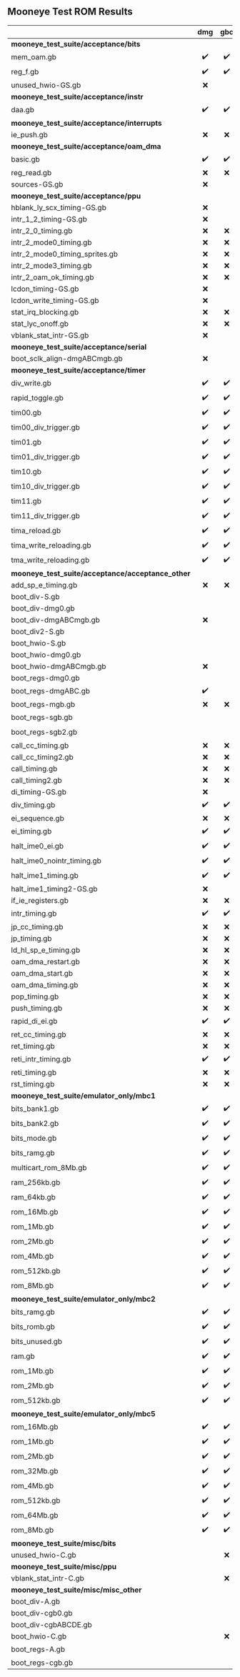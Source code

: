 ## Mooneye Test ROM Results

|                                                                          | dmg  | gbc  | gba  | sgb  | sgb2 |
|--------------------------------------------------------------------------|:----:|:----:|:----:|:----:|:----:|
| **mooneye_test_suite/acceptance/bits**                                   |      |      |      |      |      |
| mem_oam.gb                                                               |  ✔️   |  ✔️   |  ✔️   |  ✔️   |  ✔️   |
| reg_f.gb                                                                 |  ✔️   |  ✔️   |  ✔️   |  ✔️   |  ✔️   |
| unused_hwio-GS.gb                                                        |  ❌   |      |      |  ❌   |  ❌   |
| **mooneye_test_suite/acceptance/instr**                                  |      |      |      |      |      |
| daa.gb                                                                   |  ✔️   |  ✔️   |  ✔️   |  ✔️   |  ✔️   |
| **mooneye_test_suite/acceptance/interrupts**                             |      |      |      |      |      |
| ie_push.gb                                                               |  ❌   |  ❌   |  ❌   |  ❌   |  ❌   |
| **mooneye_test_suite/acceptance/oam_dma**                                |      |      |      |      |      |
| basic.gb                                                                 |  ✔️   |  ✔️   |  ✔️   |  ✔️   |  ✔️   |
| reg_read.gb                                                              |  ❌   |  ❌   |  ❌   |  ❌   |  ❌   |
| sources-GS.gb                                                            |  ❌   |      |      |  ❌   |  ❌   |
| **mooneye_test_suite/acceptance/ppu**                                    |      |      |      |      |      |
| hblank_ly_scx_timing-GS.gb                                               |  ❌   |      |      |  ❌   |  ❌   |
| intr_1_2_timing-GS.gb                                                    |  ❌   |      |      |  ❌   |  ❌   |
| intr_2_0_timing.gb                                                       |  ❌   |  ❌   |  ❌   |  ❌   |  ❌   |
| intr_2_mode0_timing.gb                                                   |  ❌   |  ❌   |  ❌   |  ❌   |  ❌   |
| intr_2_mode0_timing_sprites.gb                                           |  ❌   |  ❌   |  ❌   |  ❌   |  ❌   |
| intr_2_mode3_timing.gb                                                   |  ❌   |  ❌   |  ❌   |  ❌   |  ❌   |
| intr_2_oam_ok_timing.gb                                                  |  ❌   |  ❌   |  ❌   |  ❌   |  ❌   |
| lcdon_timing-GS.gb                                                       |  ❌   |      |      |  ❌   |  ❌   |
| lcdon_write_timing-GS.gb                                                 |  ❌   |      |      |  ❌   |  ❌   |
| stat_irq_blocking.gb                                                     |  ❌   |  ❌   |  ❌   |  ❌   |  ❌   |
| stat_lyc_onoff.gb                                                        |  ❌   |  ❌   |  ❌   |  ❌   |  ❌   |
| vblank_stat_intr-GS.gb                                                   |  ❌   |      |      |  ❌   |  ❌   |
| **mooneye_test_suite/acceptance/serial**                                 |      |      |      |      |      |
| boot_sclk_align-dmgABCmgb.gb                                             |  ❌   |      |      |      |      |
| **mooneye_test_suite/acceptance/timer**                                  |      |      |      |      |      |
| div_write.gb                                                             |  ✔️   |  ✔️   |  ✔️   |  ✔️   |  ✔️   |
| rapid_toggle.gb                                                          |  ✔️   |  ✔️   |  ✔️   |  ✔️   |  ✔️   |
| tim00.gb                                                                 |  ✔️   |  ✔️   |  ✔️   |  ✔️   |  ✔️   |
| tim00_div_trigger.gb                                                     |  ✔️   |  ✔️   |  ✔️   |  ✔️   |  ✔️   |
| tim01.gb                                                                 |  ✔️   |  ✔️   |  ✔️   |  ✔️   |  ✔️   |
| tim01_div_trigger.gb                                                     |  ✔️   |  ✔️   |  ✔️   |  ✔️   |  ✔️   |
| tim10.gb                                                                 |  ✔️   |  ✔️   |  ✔️   |  ✔️   |  ✔️   |
| tim10_div_trigger.gb                                                     |  ✔️   |  ✔️   |  ✔️   |  ✔️   |  ✔️   |
| tim11.gb                                                                 |  ✔️   |  ✔️   |  ✔️   |  ✔️   |  ✔️   |
| tim11_div_trigger.gb                                                     |  ✔️   |  ✔️   |  ✔️   |  ✔️   |  ✔️   |
| tima_reload.gb                                                           |  ✔️   |  ✔️   |  ✔️   |  ✔️   |  ✔️   |
| tima_write_reloading.gb                                                  |  ✔️   |  ✔️   |  ✔️   |  ✔️   |  ✔️   |
| tma_write_reloading.gb                                                   |  ✔️   |  ✔️   |  ✔️   |  ✔️   |  ✔️   |
| **mooneye_test_suite/acceptance/acceptance_other**                       |      |      |      |      |      |
| add_sp_e_timing.gb                                                       |  ❌   |  ❌   |  ❌   |  ❌   |  ❌   |
| boot_div-S.gb                                                            |      |      |      |  ❌   |  ❌   |
| boot_div-dmg0.gb                                                         |      |      |      |      |      |
| boot_div-dmgABCmgb.gb                                                    |  ❌   |      |      |      |      |
| boot_div2-S.gb                                                           |      |      |      |  ❌   |  ❌   |
| boot_hwio-S.gb                                                           |      |      |      |  ❌   |  ❌   |
| boot_hwio-dmg0.gb                                                        |      |      |      |      |      |
| boot_hwio-dmgABCmgb.gb                                                   |  ❌   |      |      |      |      |
| boot_regs-dmg0.gb                                                        |      |      |      |      |      |
| boot_regs-dmgABC.gb                                                      |  ✔️   |      |      |      |      |
| boot_regs-mgb.gb                                                         |  ❌   |  ❌   |  ❌   |  ❌   |  ❌   |
| boot_regs-sgb.gb                                                         |      |      |      |  ✔️   |      |
| boot_regs-sgb2.gb                                                        |      |      |      |      |  ✔️   |
| call_cc_timing.gb                                                        |  ❌   |  ❌   |  ❌   |  ❌   |  ❌   |
| call_cc_timing2.gb                                                       |  ❌   |  ❌   |  ❌   |  ❌   |  ❌   |
| call_timing.gb                                                           |  ❌   |  ❌   |  ❌   |  ❌   |  ❌   |
| call_timing2.gb                                                          |  ❌   |  ❌   |  ❌   |  ❌   |  ❌   |
| di_timing-GS.gb                                                          |  ❌   |      |      |  ❌   |  ❌   |
| div_timing.gb                                                            |  ✔️   |  ✔️   |  ✔️   |  ✔️   |  ✔️   |
| ei_sequence.gb                                                           |  ❌   |  ❌   |  ❌   |  ❌   |  ❌   |
| ei_timing.gb                                                             |  ✔️   |  ✔️   |  ✔️   |  ✔️   |  ✔️   |
| halt_ime0_ei.gb                                                          |  ✔️   |  ✔️   |  ✔️   |  ✔️   |  ✔️   |
| halt_ime0_nointr_timing.gb                                               |  ✔️   |  ✔️   |  ✔️   |  ✔️   |  ✔️   |
| halt_ime1_timing.gb                                                      |  ✔️   |  ✔️   |  ✔️   |  ✔️   |  ✔️   |
| halt_ime1_timing2-GS.gb                                                  |  ❌   |      |      |  ❌   |  ❌   |
| if_ie_registers.gb                                                       |  ❌   |  ❌   |  ❌   |  ❌   |  ❌   |
| intr_timing.gb                                                           |  ✔️   |  ✔️   |  ✔️   |  ✔️   |  ✔️   |
| jp_cc_timing.gb                                                          |  ❌   |  ❌   |  ❌   |  ❌   |  ❌   |
| jp_timing.gb                                                             |  ❌   |  ❌   |  ❌   |  ❌   |  ❌   |
| ld_hl_sp_e_timing.gb                                                     |  ❌   |  ❌   |  ❌   |  ❌   |  ❌   |
| oam_dma_restart.gb                                                       |  ❌   |  ❌   |  ❌   |  ❌   |  ❌   |
| oam_dma_start.gb                                                         |  ❌   |  ❌   |  ❌   |  ❌   |  ❌   |
| oam_dma_timing.gb                                                        |  ❌   |  ❌   |  ❌   |  ❌   |  ❌   |
| pop_timing.gb                                                            |  ❌   |  ❌   |  ❌   |  ❌   |  ❌   |
| push_timing.gb                                                           |  ❌   |  ❌   |  ❌   |  ❌   |  ❌   |
| rapid_di_ei.gb                                                           |  ✔️   |  ✔️   |  ✔️   |  ✔️   |  ✔️   |
| ret_cc_timing.gb                                                         |  ❌   |  ❌   |  ❌   |  ❌   |  ❌   |
| ret_timing.gb                                                            |  ❌   |  ❌   |  ❌   |  ❌   |  ❌   |
| reti_intr_timing.gb                                                      |  ✔️   |  ✔️   |  ✔️   |  ✔️   |  ✔️   |
| reti_timing.gb                                                           |  ❌   |  ❌   |  ❌   |  ❌   |  ❌   |
| rst_timing.gb                                                            |  ❌   |  ❌   |  ❌   |  ❌   |  ❌   |
| **mooneye_test_suite/emulator_only/mbc1**                                |      |      |      |      |      |
| bits_bank1.gb                                                            |  ✔️   |  ✔️   |  ✔️   |  ✔️   |  ✔️   |
| bits_bank2.gb                                                            |  ✔️   |  ✔️   |  ✔️   |  ✔️   |  ✔️   |
| bits_mode.gb                                                             |  ✔️   |  ✔️   |  ✔️   |  ✔️   |  ✔️   |
| bits_ramg.gb                                                             |  ✔️   |  ✔️   |  ✔️   |  ✔️   |  ✔️   |
| multicart_rom_8Mb.gb                                                     |  ✔️   |  ✔️   |  ✔️   |  ✔️   |  ✔️   |
| ram_256kb.gb                                                             |  ✔️   |  ✔️   |  ✔️   |  ✔️   |  ✔️   |
| ram_64kb.gb                                                              |  ✔️   |  ✔️   |  ✔️   |  ✔️   |  ✔️   |
| rom_16Mb.gb                                                              |  ✔️   |  ✔️   |  ✔️   |  ✔️   |  ✔️   |
| rom_1Mb.gb                                                               |  ✔️   |  ✔️   |  ✔️   |  ✔️   |  ✔️   |
| rom_2Mb.gb                                                               |  ✔️   |  ✔️   |  ✔️   |  ✔️   |  ✔️   |
| rom_4Mb.gb                                                               |  ✔️   |  ✔️   |  ✔️   |  ✔️   |  ✔️   |
| rom_512kb.gb                                                             |  ✔️   |  ✔️   |  ✔️   |  ✔️   |  ✔️   |
| rom_8Mb.gb                                                               |  ✔️   |  ✔️   |  ✔️   |  ✔️   |  ✔️   |
| **mooneye_test_suite/emulator_only/mbc2**                                |      |      |      |      |      |
| bits_ramg.gb                                                             |  ✔️   |  ✔️   |  ✔️   |  ✔️   |  ✔️   |
| bits_romb.gb                                                             |  ✔️   |  ✔️   |  ✔️   |  ✔️   |  ✔️   |
| bits_unused.gb                                                           |  ✔️   |  ✔️   |  ✔️   |  ✔️   |  ✔️   |
| ram.gb                                                                   |  ✔️   |  ✔️   |  ✔️   |  ✔️   |  ✔️   |
| rom_1Mb.gb                                                               |  ✔️   |  ✔️   |  ✔️   |  ✔️   |  ✔️   |
| rom_2Mb.gb                                                               |  ✔️   |  ✔️   |  ✔️   |  ✔️   |  ✔️   |
| rom_512kb.gb                                                             |  ✔️   |  ✔️   |  ✔️   |  ✔️   |  ✔️   |
| **mooneye_test_suite/emulator_only/mbc5**                                |      |      |      |      |      |
| rom_16Mb.gb                                                              |  ✔️   |  ✔️   |  ✔️   |  ✔️   |  ✔️   |
| rom_1Mb.gb                                                               |  ✔️   |  ✔️   |  ✔️   |  ✔️   |  ✔️   |
| rom_2Mb.gb                                                               |  ✔️   |  ✔️   |  ✔️   |  ✔️   |  ✔️   |
| rom_32Mb.gb                                                              |  ✔️   |  ✔️   |  ✔️   |  ✔️   |  ✔️   |
| rom_4Mb.gb                                                               |  ✔️   |  ✔️   |  ✔️   |  ✔️   |  ✔️   |
| rom_512kb.gb                                                             |  ✔️   |  ✔️   |  ✔️   |  ✔️   |  ✔️   |
| rom_64Mb.gb                                                              |  ✔️   |  ✔️   |  ✔️   |  ✔️   |  ✔️   |
| rom_8Mb.gb                                                               |  ✔️   |  ✔️   |  ✔️   |  ✔️   |  ✔️   |
| **mooneye_test_suite/misc/bits**                                         |      |      |      |      |      |
| unused_hwio-C.gb                                                         |      |  ❌   |  ❌   |      |      |
| **mooneye_test_suite/misc/ppu**                                          |      |      |      |      |      |
| vblank_stat_intr-C.gb                                                    |      |  ❌   |  ❌   |      |      |
| **mooneye_test_suite/misc/misc_other**                                   |      |      |      |      |      |
| boot_div-A.gb                                                            |      |      |  ❌   |      |      |
| boot_div-cgb0.gb                                                         |      |      |      |      |      |
| boot_div-cgbABCDE.gb                                                     |      |      |      |      |      |
| boot_hwio-C.gb                                                           |      |  ❌   |  ❌   |      |      |
| boot_regs-A.gb                                                           |      |      |  ✔️   |      |      |
| boot_regs-cgb.gb                                                         |      |      |      |      |      |

